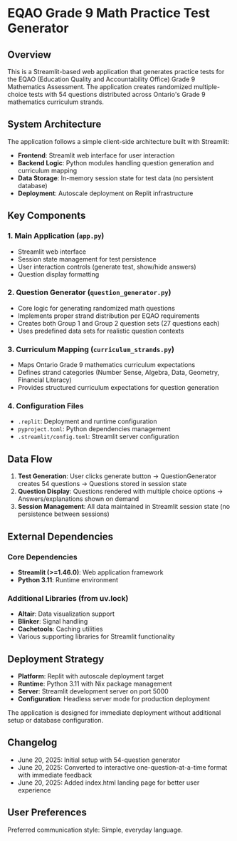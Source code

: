 # EQAO Grade 9 Math Practice Test Generator

## Overview

This is a Streamlit-based web application that generates practice tests for the EQAO (Education Quality and Accountability Office) Grade 9 Mathematics Assessment. The application creates randomized multiple-choice tests with 54 questions distributed across Ontario's Grade 9 mathematics curriculum strands.

## System Architecture

The application follows a simple client-side architecture built with Streamlit:

- **Frontend**: Streamlit web interface for user interaction
- **Backend Logic**: Python modules handling question generation and curriculum mapping
- **Data Storage**: In-memory session state for test data (no persistent database)
- **Deployment**: Autoscale deployment on Replit infrastructure

## Key Components

### 1. Main Application (`app.py`)
- Streamlit web interface
- Session state management for test persistence
- User interaction controls (generate test, show/hide answers)
- Question display formatting

### 2. Question Generator (`question_generator.py`)
- Core logic for generating randomized math questions
- Implements proper strand distribution per EQAO requirements
- Creates both Group 1 and Group 2 question sets (27 questions each)
- Uses predefined data sets for realistic question contexts

### 3. Curriculum Mapping (`curriculum_strands.py`)
- Maps Ontario Grade 9 mathematics curriculum expectations
- Defines strand categories (Number Sense, Algebra, Data, Geometry, Financial Literacy)
- Provides structured curriculum expectations for question generation

### 4. Configuration Files
- `.replit`: Deployment and runtime configuration
- `pyproject.toml`: Python dependencies management
- `.streamlit/config.toml`: Streamlit server configuration

## Data Flow

1. **Test Generation**: User clicks generate button → QuestionGenerator creates 54 questions → Questions stored in session state
2. **Question Display**: Questions rendered with multiple choice options → Answers/explanations shown on demand
3. **Session Management**: All data maintained in Streamlit session state (no persistence between sessions)

## External Dependencies

### Core Dependencies
- **Streamlit (>=1.46.0)**: Web application framework
- **Python 3.11**: Runtime environment

### Additional Libraries (from uv.lock)
- **Altair**: Data visualization support
- **Blinker**: Signal handling
- **Cachetools**: Caching utilities
- Various supporting libraries for Streamlit functionality

## Deployment Strategy

- **Platform**: Replit with autoscale deployment target
- **Runtime**: Python 3.11 with Nix package management
- **Server**: Streamlit development server on port 5000
- **Configuration**: Headless server mode for production deployment

The application is designed for immediate deployment without additional setup or database configuration.

## Changelog

- June 20, 2025: Initial setup with 54-question generator
- June 20, 2025: Converted to interactive one-question-at-a-time format with immediate feedback
- June 20, 2025: Added index.html landing page for better user experience

## User Preferences

Preferred communication style: Simple, everyday language.